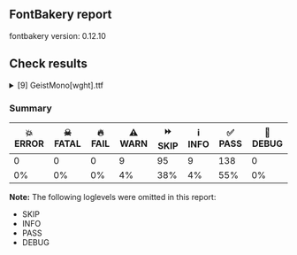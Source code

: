 ## FontBakery report

fontbakery version: 0.12.10





## Check results



<details><summary>[9] GeistMono[wght].ttf</summary>
<div>
<details>
    <summary>⚠️ <b>WARN</b> Checking correctness of monospaced metadata. <a href="https://fontbakery.readthedocs.io/en/stable/fontbakery/checks/opentype.name.html#"></a></summary>
    <div>







* ⚠️ **WARN** <p>The OpenType spec recommends at <a href="https://learn.microsoft.com/en-us/typography/opentype/spec/recom#hhea-table">https://learn.microsoft.com/en-us/typography/opentype/spec/recom#hhea-table</a> that hhea.numberOfHMetrics be set to 3 but this font has 833 instead.
Please read <a href="https://github.com/fonttools/fonttools/issues/3014">https://github.com/fonttools/fonttools/issues/3014</a> to decide whether this makes sense for your font.</p>
 [code: bad-numberOfHMetrics]



</div>
</details>

<details>
    <summary>⚠️ <b>WARN</b> Check accent of Lcaron, dcaron, lcaron, tcaron <a href="https://fontbakery.readthedocs.io/en/stable/fontbakery/checks/universal.html#"></a></summary>
    <div>









* ⚠️ **WARN** <p>dcaron is decomposed and therefore could not be checked. Please check manually.</p>
 [code: decomposed-outline]



* ⚠️ **WARN** <p>tcaron is decomposed and therefore could not be checked. Please check manually.</p>
 [code: decomposed-outline]



</div>
</details>

<details>
    <summary>⚠️ <b>WARN</b> Check font contains no unreachable glyphs <a href="https://fontbakery.readthedocs.io/en/stable/fontbakery/checks/universal.glyphset.html#"></a></summary>
    <div>







* ⚠️ **WARN** <p>The following glyphs could not be reached by codepoint or substitution rules:</p>
<pre><code>- blackCircled

- less_exclam_hyphen_hyphen_hyphen.liga

- numbersign_underscore.liga

- numbersign_underscore_parenleft.liga

- period_period_equal.liga

- slash_equal_equal.liga

- uni0306.cy
</code></pre>
 [code: unreachable-glyphs]



</div>
</details>

<details>
    <summary>⚠️ <b>WARN</b> Glyph names are all valid? <a href="https://fontbakery.readthedocs.io/en/stable/fontbakery/checks/universal.glyphnames.html#"></a></summary>
    <div>







* ⚠️ **WARN** <p>The following glyph names may be too long for some legacy systems which may expect a maximum 31-characters length limit:
asciitilde_asciitilde_greater.liga, hyphen_hyphen_hyphen_greater.liga, less_exclam_hyphen_hyphen_hyphen.liga, numbersign_numbersign_numbersign.liga and numbersign_underscore_parenleft.liga</p>
 [code: legacy-long-names]



</div>
</details>

<details>
    <summary>⚠️ <b>WARN</b> Validate size, and resolution of article images, and ensure article page has minimum length and includes visual assets. <a href="https://fontbakery.readthedocs.io/en/stable/fontbakery/checks/googlefonts.article.html#"></a></summary>
    <div>







* ⚠️ **WARN** <p>Family metadata at fonts/GeistMono/variable does not have an article.</p>
 [code: lacks-article]



</div>
</details>

<details>
    <summary>⚠️ <b>WARN</b> Check for codepoints not covered by METADATA subsets. <a href="https://fontbakery.readthedocs.io/en/stable/fontbakery/checks/googlefonts.subsets.html#"></a></summary>
    <div>







* ⚠️ **WARN** <p>The following codepoints supported by the font are not covered by
any subsets defined in the font's metadata file, and will never
be served. You can solve this by either manually adding additional
subset declarations to METADATA.pb, or by editing the glyphset
definitions.</p>
<ul>
<li>U+02B9 MODIFIER LETTER PRIME: not included in any glyphset definition</li>
<li>U+02C7 CARON: try adding one of: tifinagh, yi, canadian-aboriginal</li>
<li>U+02C8 MODIFIER LETTER VERTICAL LINE: not included in any glyphset definition</li>
<li>U+02D8 BREVE: try adding one of: yi, canadian-aboriginal</li>
<li>U+02D9 DOT ABOVE: try adding one of: yi, canadian-aboriginal</li>
<li>U+02DB OGONEK: try adding one of: yi, canadian-aboriginal</li>
<li>U+02DD DOUBLE ACUTE ACCENT: not included in any glyphset definition</li>
<li>U+0302 COMBINING CIRCUMFLEX ACCENT: try adding one of: cherokee, coptic, math, tifinagh</li>
<li>U+0306 COMBINING BREVE: try adding one of: old-permic, tifinagh</li>
<li>U+0307 COMBINING DOT ABOVE: try adding one of: math, syriac, tifinagh, tai-le, malayalam, old-permic, canadian-aboriginal, coptic</li>
<li>U+030A COMBINING RING ABOVE: try adding syriac</li>
<li>U+030B COMBINING DOUBLE ACUTE ACCENT: try adding one of: cherokee, osage</li>
<li>U+030C COMBINING CARON: try adding one of: cherokee, tai-le</li>
<li>U+0312 COMBINING TURNED COMMA ABOVE: not included in any glyphset definition</li>
<li>U+0326 COMBINING COMMA BELOW: not included in any glyphset definition</li>
<li>U+0327 COMBINING CEDILLA: not included in any glyphset definition</li>
<li>U+0328 COMBINING OGONEK: not included in any glyphset definition</li>
<li>U+0335 COMBINING SHORT STROKE OVERLAY: not included in any glyphset definition</li>
<li>U+0336 COMBINING LONG STROKE OVERLAY: not included in any glyphset definition</li>
<li>U+0337 COMBINING SHORT SOLIDUS OVERLAY: not included in any glyphset definition</li>
<li>U+0338 COMBINING LONG SOLIDUS OVERLAY: not included in any glyphset definition</li>
<li>U+039B GREEK CAPITAL LETTER LAMDA: try adding one of: greek, elbasan, math</li>
<li>U+03A9 GREEK CAPITAL LETTER OMEGA: try adding one of: greek, elbasan, math</li>
<li>U+03BB GREEK SMALL LETTER LAMDA: try adding one of: greek, math</li>
<li>U+03C0 GREEK SMALL LETTER PI: try adding one of: greek, yi, math</li>
<li>U+0E3F THAI CURRENCY SYMBOL BAHT: try adding thai</li>
<li>U+1EBC LATIN CAPITAL LETTER E WITH TILDE: try adding vietnamese</li>
<li>U+1EBD LATIN SMALL LETTER E WITH TILDE: try adding vietnamese</li>
<li>U+2021 DOUBLE DAGGER: try adding adlam</li>
<li>U+2030 PER MILLE SIGN: try adding adlam</li>
<li>U+2070 SUPERSCRIPT ZERO: not included in any glyphset definition</li>
<li>U+2075 SUPERSCRIPT FIVE: not included in any glyphset definition</li>
<li>U+2076 SUPERSCRIPT SIX: not included in any glyphset definition</li>
<li>U+2077 SUPERSCRIPT SEVEN: not included in any glyphset definition</li>
<li>U+2078 SUPERSCRIPT EIGHT: not included in any glyphset definition</li>
<li>U+2079 SUPERSCRIPT NINE: not included in any glyphset definition</li>
<li>U+2080 SUBSCRIPT ZERO: not included in any glyphset definition</li>
<li>U+2081 SUBSCRIPT ONE: not included in any glyphset definition</li>
<li>U+2082 SUBSCRIPT TWO: not included in any glyphset definition</li>
<li>U+2083 SUBSCRIPT THREE: not included in any glyphset definition</li>
<li>U+2084 SUBSCRIPT FOUR: not included in any glyphset definition</li>
<li>U+2085 SUBSCRIPT FIVE: not included in any glyphset definition</li>
<li>U+2086 SUBSCRIPT SIX: not included in any glyphset definition</li>
<li>U+2087 SUBSCRIPT SEVEN: not included in any glyphset definition</li>
<li>U+2088 SUBSCRIPT EIGHT: not included in any glyphset definition</li>
<li>U+2089 SUBSCRIPT NINE: not included in any glyphset definition</li>
<li>U+2107 EULER CONSTANT: not included in any glyphset definition</li>
<li>U+2117 SOUND RECORDING COPYRIGHT: not included in any glyphset definition</li>
<li>U+2153 VULGAR FRACTION ONE THIRD: not included in any glyphset definition</li>
<li>U+2154 VULGAR FRACTION TWO THIRDS: not included in any glyphset definition</li>
<li>U+2155 VULGAR FRACTION ONE FIFTH: not included in any glyphset definition</li>
<li>U+215B VULGAR FRACTION ONE EIGHTH: not included in any glyphset definition</li>
<li>U+215C VULGAR FRACTION THREE EIGHTHS: not included in any glyphset definition</li>
<li>U+215D VULGAR FRACTION FIVE EIGHTHS: not included in any glyphset definition</li>
<li>U+215E VULGAR FRACTION SEVEN EIGHTHS: not included in any glyphset definition</li>
<li>U+2190 LEFTWARDS ARROW: try adding one of: symbols, math</li>
<li>U+2192 RIGHTWARDS ARROW: try adding one of: symbols, math</li>
<li>U+2194 LEFT RIGHT ARROW: try adding one of: symbols, math</li>
<li>U+2195 UP DOWN ARROW: try adding one of: symbols, math</li>
<li>U+2196 NORTH WEST ARROW: try adding one of: symbols, math</li>
<li>U+2197 NORTH EAST ARROW: try adding one of: symbols, math</li>
<li>U+2198 SOUTH EAST ARROW: try adding one of: symbols, math</li>
<li>U+2199 SOUTH WEST ARROW: try adding one of: symbols, math</li>
<li>U+219D RIGHTWARDS WAVE ARROW: try adding math</li>
<li>U+21A9 LEFTWARDS ARROW WITH HOOK: try adding math</li>
<li>U+21AA RIGHTWARDS ARROW WITH HOOK: try adding math</li>
<li>U+21B0 UPWARDS ARROW WITH TIP LEFTWARDS: try adding math</li>
<li>U+21B1 UPWARDS ARROW WITH TIP RIGHTWARDS: try adding math</li>
<li>U+21B3 DOWNWARDS ARROW WITH TIP RIGHTWARDS: try adding math</li>
<li>U+21B4 RIGHTWARDS ARROW WITH CORNER DOWNWARDS: try adding math</li>
<li>U+21B5 DOWNWARDS ARROW WITH CORNER LEFTWARDS: try adding math</li>
<li>U+21E4 LEFTWARDS ARROW TO BAR: try adding math</li>
<li>U+21E5 RIGHTWARDS ARROW TO BAR: try adding math</li>
<li>U+21E7 UPWARDS WHITE ARROW: try adding symbols</li>
<li>U+2202 PARTIAL DIFFERENTIAL: try adding math</li>
<li>U+2206 INCREMENT: try adding math</li>
<li>U+220F N-ARY PRODUCT: try adding math</li>
<li>U+2211 N-ARY SUMMATION: try adding math</li>
<li>U+221A SQUARE ROOT: try adding math</li>
<li>U+221E INFINITY: try adding math</li>
<li>U+222B INTEGRAL: try adding math</li>
<li>U+2248 ALMOST EQUAL TO: try adding math</li>
<li>U+2260 NOT EQUAL TO: try adding math</li>
<li>U+2264 LESS-THAN OR EQUAL TO: try adding math</li>
<li>U+2265 GREATER-THAN OR EQUAL TO: try adding math</li>
<li>U+2326 ERASE TO THE RIGHT: try adding symbols</li>
<li>U+2327 X IN A RECTANGLE BOX: try adding symbols</li>
<li>U+232B ERASE TO THE LEFT: try adding symbols</li>
<li>U+23CE RETURN SYMBOL: try adding symbols</li>
<li>U+240B SYMBOL FOR VERTICAL TABULATION: try adding symbols</li>
<li>U+240C SYMBOL FOR FORM FEED: try adding symbols</li>
<li>U+2423 OPEN BOX: try adding symbols</li>
<li>U+2460 CIRCLED DIGIT ONE: try adding one of: mongolian, symbols, yi</li>
<li>U+2461 CIRCLED DIGIT TWO: try adding one of: mongolian, symbols, yi</li>
<li>U+2462 CIRCLED DIGIT THREE: try adding one of: mongolian, symbols, yi</li>
<li>U+2463 CIRCLED DIGIT FOUR: try adding one of: mongolian, symbols, yi</li>
<li>U+2464 CIRCLED DIGIT FIVE: try adding one of: mongolian, symbols, yi</li>
<li>U+2465 CIRCLED DIGIT SIX: try adding one of: mongolian, symbols, yi</li>
<li>U+2466 CIRCLED DIGIT SEVEN: try adding one of: mongolian, symbols, yi</li>
<li>U+2467 CIRCLED DIGIT EIGHT: try adding one of: mongolian, symbols, yi</li>
<li>U+2468 CIRCLED DIGIT NINE: try adding one of: mongolian, symbols, yi</li>
<li>U+24EA CIRCLED DIGIT ZERO: try adding symbols</li>
<li>U+24FF NEGATIVE CIRCLED DIGIT ZERO: try adding symbols</li>
<li>U+2500 BOX DRAWINGS LIGHT HORIZONTAL: not included in any glyphset definition</li>
<li>U+2502 BOX DRAWINGS LIGHT VERTICAL: not included in any glyphset definition</li>
<li>U+250C BOX DRAWINGS LIGHT DOWN AND RIGHT: not included in any glyphset definition</li>
<li>U+2514 BOX DRAWINGS LIGHT UP AND RIGHT: not included in any glyphset definition</li>
<li>U+251C BOX DRAWINGS LIGHT VERTICAL AND RIGHT: not included in any glyphset definition</li>
<li>U+25B2 BLACK UP-POINTING TRIANGLE: try adding symbols</li>
<li>U+25B3 WHITE UP-POINTING TRIANGLE: try adding one of: symbols, math</li>
<li>U+25B6 BLACK RIGHT-POINTING TRIANGLE: try adding symbols</li>
<li>U+25B7 WHITE RIGHT-POINTING TRIANGLE: try adding one of: symbols, math</li>
<li>U+25BC BLACK DOWN-POINTING TRIANGLE: try adding symbols</li>
<li>U+25BD WHITE DOWN-POINTING TRIANGLE: try adding one of: symbols, math</li>
<li>U+25C0 BLACK LEFT-POINTING TRIANGLE: try adding symbols</li>
<li>U+25C1 WHITE LEFT-POINTING TRIANGLE: try adding one of: symbols, math</li>
<li>U+25CA LOZENGE: try adding one of: symbols, math</li>
<li>U+25CB WHITE CIRCLE: try adding symbols</li>
<li>U+25CC DOTTED CIRCLE: try adding one of: sogdian, bengali, lepcha, miao, kayah-li, mende-kikakui, coptic, caucasian-albanian, mandaic, symbols, adlam, meetei-mayek, pahawh-hmong, khojki, brahmi, new-tai-lue, khmer, newa, soyombo, phags-pa, siddham, math, hanifi-rohingya, grantha, yi, khudawadi, buhid, sharada, kharoshthi, manichaean, chakma, ahom, warang-citi, thaana, kaithi, osage, kannada, hanunoo, sinhala, zanabazar-square, mahajani, gurmukhi, gunjala-gondi, mongolian, tai-tham, gujarati, nko, hebrew, limbu, myanmar, saurashtra, tamil, javanese, thai, balinese, devanagari, tai-le, psalter-pahlavi, lao, malayalam, takri, oriya, dogra, music, bhaiksuki, bassa-vah, armenian, elbasan, telugu, tagbanwa, wancho, sundanese, tagalog, canadian-aboriginal, old-permic, tirhuta, rejang, cham, modi, buginese, syriac, tifinagh, tai-viet, syloti-nagri, duployan, masaram-gondi, marchen, tibetan, batak</li>
<li>U+25CF BLACK CIRCLE: try adding symbols</li>
<li>U+2776 DINGBAT NEGATIVE CIRCLED DIGIT ONE: try adding symbols</li>
<li>U+2777 DINGBAT NEGATIVE CIRCLED DIGIT TWO: try adding symbols</li>
<li>U+2778 DINGBAT NEGATIVE CIRCLED DIGIT THREE: try adding symbols</li>
<li>U+2779 DINGBAT NEGATIVE CIRCLED DIGIT FOUR: try adding symbols</li>
<li>U+277A DINGBAT NEGATIVE CIRCLED DIGIT FIVE: try adding symbols</li>
<li>U+277B DINGBAT NEGATIVE CIRCLED DIGIT SIX: try adding symbols</li>
<li>U+277C DINGBAT NEGATIVE CIRCLED DIGIT SEVEN: try adding symbols</li>
<li>U+277D DINGBAT NEGATIVE CIRCLED DIGIT EIGHT: try adding symbols</li>
<li>U+277E DINGBAT NEGATIVE CIRCLED DIGIT NINE: try adding symbols</li>
<li>U+3003 DITTO MARK: try adding one of: chinese-simplified, chinese-traditional, japanese, chinese-hongkong, yi, phags-pa</li>
<li>U+3008 LEFT ANGLE BRACKET: try adding one of: chinese-simplified, chinese-traditional, japanese, tai-le, chinese-hongkong, yi, phags-pa</li>
<li>U+3009 RIGHT ANGLE BRACKET: try adding one of: chinese-simplified, chinese-traditional, japanese, tai-le, chinese-hongkong, yi, phags-pa</li>
<li>U+300A LEFT DOUBLE ANGLE BRACKET: try adding one of: chinese-simplified, chinese-traditional, japanese, lisu, tai-le, chinese-hongkong, yi, mongolian, phags-pa</li>
<li>U+300B RIGHT DOUBLE ANGLE BRACKET: try adding one of: chinese-simplified, chinese-traditional, japanese, lisu, tai-le, chinese-hongkong, yi, mongolian, phags-pa</li>
<li>U+300C LEFT CORNER BRACKET: try adding one of: chinese-simplified, chinese-traditional, japanese, chinese-hongkong, yi, mongolian, phags-pa</li>
<li>U+300D RIGHT CORNER BRACKET: try adding one of: chinese-simplified, chinese-traditional, japanese, chinese-hongkong, yi, mongolian, phags-pa</li>
<li>U+300E LEFT WHITE CORNER BRACKET: try adding one of: chinese-simplified, chinese-traditional, japanese, chinese-hongkong, yi, mongolian, phags-pa</li>
<li>U+300F RIGHT WHITE CORNER BRACKET: try adding one of: chinese-simplified, chinese-traditional, japanese, chinese-hongkong, yi, mongolian, phags-pa</li>
<li>U+3010 LEFT BLACK LENTICULAR BRACKET: try adding one of: chinese-simplified, chinese-traditional, japanese, chinese-hongkong, yi, phags-pa</li>
<li>U+3011 RIGHT BLACK LENTICULAR BRACKET: try adding one of: chinese-simplified, chinese-traditional, japanese, chinese-hongkong, yi, phags-pa</li>
<li>U+3014 LEFT TORTOISE SHELL BRACKET: try adding one of: chinese-simplified, chinese-traditional, japanese, chinese-hongkong, yi, phags-pa</li>
<li>U+3015 RIGHT TORTOISE SHELL BRACKET: try adding one of: chinese-simplified, chinese-traditional, japanese, chinese-hongkong, yi, phags-pa</li>
<li>U+3016 LEFT WHITE LENTICULAR BRACKET: try adding one of: chinese-simplified, chinese-traditional, japanese, chinese-hongkong, yi, phags-pa</li>
<li>U+3017 RIGHT WHITE LENTICULAR BRACKET: try adding one of: chinese-simplified, chinese-traditional, japanese, chinese-hongkong, yi, phags-pa</li>
<li>U+301C WAVE DASH: try adding japanese</li>
<li>U+F8FF : not included in any glyphset definition</li>
</ul>
<p>Or you can add the above codepoints to one of the subsets supported by the font: <code>cyrillic</code>, <code>cyrillic-ext</code>, <code>latin</code>, <code>latin-ext</code></p>
 [code: unreachable-subsetting]



</div>
</details>

<details>
    <summary>⚠️ <b>WARN</b> Ensure soft_dotted characters lose their dot when combined with marks that replace the dot. <a href="https://fontbakery.readthedocs.io/en/stable/fontbakery/checks/shaping.html#"></a></summary>
    <div>







* ⚠️ **WARN** <p>The dot of soft dotted characters used in orthographies <em>must</em> disappear in the following strings: į̀ į́ į̂ į̃ į̄ į̌ і́</p>
<p>The dot of soft dotted characters <em>should</em> disappear in other cases, for example: į̆ į̇ į̈ į̊ į̋ į̒ į̦̀ į̦́ į̦̂ į̦̃ į̦̄ į̦̆ į̦̇ į̦̈ į̦̊ į̦̋ į̦̌ į̦̒ į̧̀ į̧́</p>
<p>Your font fully covers the following languages that require the soft-dotted feature: Ukrainian (Cyrl, 29,273,587 speakers), Navajo (Latn, 166,319 speakers), Dutch (Latn, 31,709,104 speakers), Belarusian (Cyrl, 10,064,517 speakers), Lithuanian (Latn, 2,357,094 speakers).</p>
<p>Your font does <em>not</em> cover the following languages that require the soft-dotted feature: Ekpeye (Latn, 226,000 speakers), Lugbara (Latn, 2,200,000 speakers), Nzakara (Latn, 50,000 speakers), Ejagham (Latn, 120,000 speakers), Vute (Latn, 21,000 speakers), Dan (Latn, 1,099,244 speakers), Bafut (Latn, 158,146 speakers), Ma’di (Latn, 584,000 speakers), Aghem (Latn, 38,843 speakers), Igbo (Latn, 27,823,640 speakers), Dii (Latn, 71,000 speakers), Ebira (Latn, 2,200,000 speakers), Sar (Latn, 500,000 speakers), Mundani (Latn, 34,000 speakers), Makaa (Latn, 221,000 speakers), Nateni (Latn, 100,000 speakers), Mango (Latn, 77,000 speakers), Mfumte (Latn, 79,000 speakers), Basaa (Latn, 332,940 speakers), Ngbaka (Latn, 1,020,000 speakers), Yala (Latn, 200,000 speakers), Kom (Latn, 360,685 speakers), Avokaya (Latn, 100,000 speakers), Bete-Bendi (Latn, 100,000 speakers), Zapotec (Latn, 490,000 speakers), South Central Banda (Latn, 244,000 speakers), Kpelle, Guinea (Latn, 622,000 speakers), Southern Kisi (Latn, 360,000 speakers), Ijo, Southeast (Latn, 2,471,000 speakers), Fur (Latn, 1,230,163 speakers), Gulay (Latn, 250,478 speakers), Koonzime (Latn, 40,000 speakers), Cicipu (Latn, 44,000 speakers).</p>
 [code: soft-dotted]



</div>
</details>

<details>
    <summary>⚠️ <b>WARN</b> Ensure variable fonts include an avar table. <a href="https://fontbakery.readthedocs.io/en/stable/fontbakery/checks/googlefonts.varfont.html#"></a></summary>
    <div>







* ⚠️ **WARN** <p>This variable font does not have an avar table.</p>
 [code: missing-avar]



</div>
</details>

<details>
    <summary>⚠️ <b>WARN</b> Checking OS/2 achVendID. <a href="https://fontbakery.readthedocs.io/en/stable/fontbakery/checks/googlefonts.os2.html#"></a></summary>
    <div>







* ⚠️ **WARN** <p>OS/2 VendorID value 'VRCL' is not yet recognized. If you registered it recently, then it's safe to ignore this warning message. Otherwise, you should set it to your own unique 4 character code, and register it with Microsoft at <a href="https://www.microsoft.com/typography/links/vendorlist.aspx">https://www.microsoft.com/typography/links/vendorlist.aspx</a></p>
 [code: unknown]



</div>
</details>
</div>
</details>




### Summary

| 💥 ERROR | ☠ FATAL | 🔥 FAIL | ⚠️ WARN | ⏩ SKIP | ℹ️ INFO | ✅ PASS | 🔎 DEBUG | 
| ---|---|---|---|---|---|---|---|
| 0 | 0 | 0 | 9 | 95 | 9 | 138 | 0 | 
| 0% | 0% | 0% | 4% | 38% | 4% | 55% | 0% | 



**Note:** The following loglevels were omitted in this report:


* SKIP
* INFO
* PASS
* DEBUG
